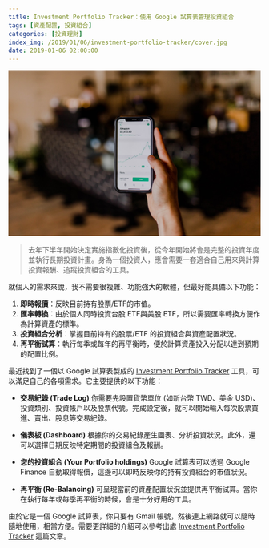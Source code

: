 ```yaml
---
title: Investment Portfolio Tracker：使用 Google 試算表管理投資組合
tags: [資產配置, 投資組合]
categories: [投資理財]
index_img: /2019/01/06/investment-portfolio-tracker/cover.jpg
date: 2019-01-06 02:00:00
---
```


![cover](/2019/01/06/investment-portfolio-tracker/cover.jpg)

> 去年下半年開始決定實施指數化投資後，從今年開始將會是完整的投資年度並執行長期投資計畫。身為一個投資人，應會需要一套適合自己用來與計算投資報酬、追蹤投資組合的工具。

<!-- more -->

就個人的需求來說，我不需要很複雜、功能強大的軟體，但最好能具備以下功能：

1. **即時報價**：反映目前持有股票/ETF的市值。
2. **匯率轉換**：由於個人同時投資台股 ETF與美股 ETF，所以需要匯率轉換方便作為計算資產的標準。
3. **投資組合分析**：掌握目前持有的股票/ETF 的投資組合與資產配置狀況。
4. **再平衡試算**：執行每季或每年的再平衡時，便於計算資產投入分配以達到預期的配置比例。

最近找到了一個以 Google 試算表製成的 [Investment Portfolio Tracker](https://docs.google.com/spreadsheets/d/1VfM9xD9mMfR2Pw0xydWXQ5DNgkROEiQxX3ECGIdsliA/edit?usp=sharing) 工具，可以滿足自己的各項需求。它主要提供的以下功能：

* **交易紀錄 (Trade Log)**
  你需要先設置貨幣單位 (如新台幣 TWD、美金 USD)、投資類別、投資帳戶以及股票代號。完成設定後，就可以開始輸入每次股票買進、賣出、股息等交易紀錄。

* **儀表板 (Dashboard)**
  根據你的交易紀錄產生圖表、分析投資狀況。此外，還可以選擇日期反映特定期間的投資組合及報酬。

* **您的投資組合 (Your Portfolio holdings)**
  Google 試算表可以透過 Google Finance 自動取得報價，這邊可以即時反映你的持有投資組合的市值狀況。

* **再平衡 (Re-Balancing)**
  可呈現當前的資產配置狀況並提供再平衡試算。當你在執行每年或每季再平衡的時候，會是十分好用的工具。

由於它是一個 Google 試算表，你只要有 Gmail 帳號，然後連上網路就可以隨時隨地使用，相當方便。需要更詳細的介紹可以參考出處 [Investment Portfolio Tracker](https://themeasureofaplan.com/investment-portfolio-tracker) 這篇文章。